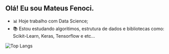## Olá! Eu sou Mateus Fenoci.

- 📊​ Hoje trabalho com Data Science;
- ​📚​ Estou estudando algoritimos, estrutura de dados e bibliotecas como: Scikit-Learn, Keras, Tensorflow e etc...

![Top Langs](https://github-readme-stats.vercel.app/api/top-langs/?username=anuraghazra&hide=html,javascript,typescript)

<div>
  <img height="180em"></img>
  <img height="180em"></img>
</div>
